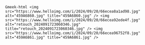 `Gmeek-html
<img src="https://www.helloimg.com/i/2024/09/20/66ecea8a1ad98.jpg" alt="459A6860.jpg" title="459A6860.jpg" />
<img src="https://www.helloimg.com/i/2024/09/20/66ecea92ede4f.jpg" alt="retouch_2024091723060346.jpg" title="retouch_2024091723060346.jpg" />
<img src="https://www.helloimg.com/i/2024/09/20/66ecea96752f8.jpg" alt="459A6861.jpg" title="459A6861.jpg" />
`
